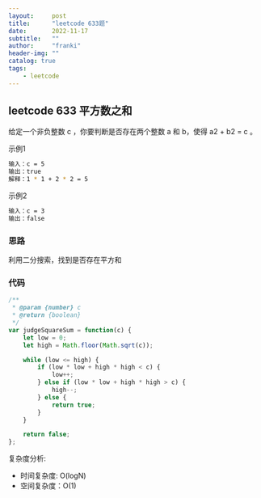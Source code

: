 ```yaml
---
layout:     post
title:      "leetcode 633题"
date:       2022-11-17
subtitle:   ""
author:     "franki"
header-img: ""
catalog: true
tags:
    - leetcode
---
```


## leetcode 633 平方数之和

给定一个非负整数 c ，你要判断是否存在两个整数 a 和 b，使得 a2 + b2 = c 。

示例1

```bash
输入：c = 5
输出：true
解释：1 * 1 + 2 * 2 = 5
```

示例2

```bash
输入：c = 3
输出：false
```

### 思路

利用二分搜索，找到是否存在平方和

### 代码

```js
/**
 * @param {number} c
 * @return {boolean}
 */
var judgeSquareSum = function(c) {
    let low = 0;
    let high = Math.floor(Math.sqrt(c));

    while (low <= high) {
        if (low * low + high * high < c) {
            low++;
        } else if (low * low + high * high > c) {
            high--;
        } else {
            return true;
        }
    }

    return false;
};
```

复杂度分析:

- 时间复杂度: O(logN)
- 空间复杂度：O(1)
